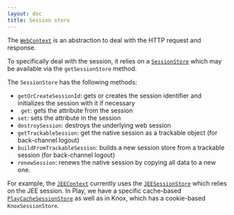 ```yaml
---
layout: doc
title: Session store
---
```


The [`WebContext`](https://github.com/pac4j/pac4j/blob/master/pac4j-core/src/main/java/org/pac4j/core/context/WebContext.java) is an abstraction to deal with the HTTP request and response.

To specifically deal with the session, it relies on a [`SessionStore`](https://github.com/pac4j/pac4j/blob/master/pac4j-core/src/main/java/org/pac4j/core/context/session/SessionStore.java) which may be available via the `getSessionStore` method.

The `SessionStore` has the following methods:

- `getOrCreateSessionId`: gets or creates the session identifier and initializes the session with it if necessary
- ` get`: gets the attribute from the session
- `set`: sets the attribute in the session
- `destroySession`: destroys the underlying web session
- `getTrackableSession`: get the native session as a trackable object (for back-channel logout)
- `buildFromTrackableSession`: builds a new session store from a trackable session (for back-channel logout)
- `renewSession`: renews the native session by copying all data to a new one.

For example, the [`JEEContext`](https://github.com/pac4j/pac4j/blob/master/pac4j-core/src/main/java/org/pac4j/core/context/JEEContext.java) currently uses the [`JEESessionStore`](https://github.com/pac4j/pac4j/blob/master/pac4j-core/src/main/java/org/pac4j/core/context/session/JEESessionStore.java) which relies on the JEE session. In Play, we have a specific cache-based [`PlayCacheSessionStore`](https://github.com/pac4j/play-pac4j/blob/master/shared/src/main/java/org/pac4j/play/store/PlayCacheSessionStore.java) as well as in Knox, which has a cookie-based `KnoxSessionStore`.
